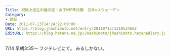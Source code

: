 ```yaml
---
Title: 祝地上波生中継決定！女子W杯準決勝　日本×スウェーデン
Category:
- 雑記
Date: 2011-07-13T14:24:22+09:00
URL: https://blog.jhashimoto.net/entry/20110713/1310534662
EditURL: https://blog.hatena.ne.jp/JHashimoto/jhashimoto.hatenadiary.jp/atom/entry/12921228815717257514
---
```


7/14 早朝3:35〜 フジテレビにて。
みるしかない。
